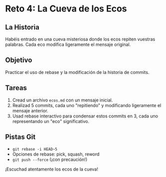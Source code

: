 # Reto 4: La Cueva de los Ecos

## La Historia
Habéis entrado en una cueva misteriosa donde los ecos repiten vuestras palabras. Cada eco modifica ligeramente el mensaje original.

## Objetivo
Practicar el uso de rebase y la modificación de la historia de commits.

## Tareas
1. Cread un archivo `ecos.md` con un mensaje inicial.
2. Realizad 5 commits, cada uno "repitiendo" y modificando ligeramente el mensaje anterior.
3. Usad rebase interactivo para condensar estos commits en 3, cada uno representando un "eco" significativo.

## Pistas Git
- `git rebase -i HEAD~5`
- Opciones de rebase: pick, squash, reword
- `git push --force` (¡con precaución!)

¡Escuchad atentamente los ecos de la cueva!